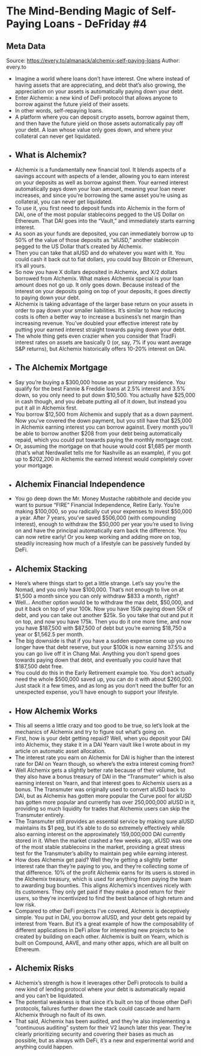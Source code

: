 # The Mind-Bending Magic of Self-Paying Loans - DeFriday #4

## Meta Data

Source:  https://every.to/almanack/alchemix-self-paying-loans 
Author: every.to

- Imagine a world where loans don’t have interest.
  One where instead of having assets that are appreciating, and debt that’s also growing, the appreciation on your assets is automatically paying down your debt.
- Enter Alchemix: a new kind of DeFi protocol that allows anyone to borrow against the future yield of their assets.
- In other words, self-repaying loans.
- A platform where you can deposit crypto assets, borrow against them, and then have the future yield on those assets automatically pay off your debt. A loan whose value only goes down, and where your collateral can never get liquidated.
- ## What is Alchemix?
- Alchemix is a fundamentally new financial tool. It blends aspects of a savings account with aspects of a lender, allowing you to earn interest on your deposits as well as borrow against them. Your earned interest automatically pays down your loan amount, meaning your loan never increases, and since you’re borrowing the same asset you’re using as collateral, you can never get liquidated.
- To use it, you first need to deposit funds into Alchemix in the form of DAI, one of the most popular stablecoins pegged to the US Dollar on Ethereum. That DAI goes into the “Vault,” and immediately starts earning interest.
- As soon as your funds are deposited, you can immediately borrow up to 50% of the value of those deposits as “alUSD,” another stablecoin pegged to the US Dollar that’s created by Alchemix.
- Then you can take that alUSD and do whatever you want with it. You could cash it back out to fiat dollars, you could buy Bitcoin or Ethereum, it’s all yours.
- So now you have X dollars deposited in Alchemix, and X/2 dollars borrowed from Alchemix. What makes Alchemix special is your loan amount does not go up. It only goes down. Because instead of the interest on your deposits going on top of your deposits, it goes directly to paying down your debt.
- Alchemix is taking advantage of the larger base return on your assets in order to pay down your smaller liabilities. It’s similar to how reducing costs is often a better way to increase a business’s net margin than increasing revenue. You’ve doubled your effective interest rate by putting your earned interest straight towards paying down your debt.
- The whole thing gets even crazier when you consider that TradFi interest rates on assets are basically 0 (or, say, 7% if you want average S&P returns), but Alchemix historically offers 10-20% interest on DAI.
- ## The Alchemix Mortgage
- Say you’re buying a $300,000 house as your primary residence. You qualify for the best Fannie & Freddie loans at 2.5% interest and 3.5% down, so you only need to put down $10,500. You actually have $25,000 in cash though, and you debate putting all of it down, but instead you put it all in Alchemix first.
- You borrow $12,500 from Alchemix and supply that as a down payment. Now you’ve covered the down payment, but you still have that $25,000 in Alchemix earning interest you can borrow against. Every month you’ll be able to borrow another $208 from your debt being automatically repaid, which you could put towards paying the monthly mortgage cost.
- Or, assuming the mortgage on that house would cost $1,685 per month (that’s what Nerdwallet tells me for Nashville as an example), if you got up to $202,200 in Alchemix the earned interest would completely cover your mortgage.
- ## Alchemix Financial Independence
- You go deep down the Mr. Money Mustache rabbithole and decide you want to pursue “FIRE” Financial Independence, Retire Early.
  You’re making $100,000, so you radically cut your expenses to invest $50,000 a year. After 7 years, you’ve saved $506,000 (with compounding interest), enough to withdraw the $50,000 per year you’re used to living on and have the principal automatically earn back the difference. You can now retire early! Or you keep working and adding more on top, steadily increasing how much of a lifestyle can be passively funded by DeFi.
- ## Alchemix Stacking
- Here’s where things start to get a little strange. Let’s say you’re the Nomad, and you only have $100,000. That’s not enough to live on at $1,500 a month since you can only withdraw $833 a month, right?
- Well… Another option would be to withdraw the max debt, $50,000, and put it back on top of your 100k. Now you have 150k paying down 50k of debt, and you can take out another $25k. So you take that out and put it on top, and now you have 175k. Then you do it one more time, and now you have $187,500 with $87,500 of debt but you’re earning $18,750 a year or $1,562.5 per month.
- The big downside is that if you have a sudden expense come up you no longer have that debt reserve, but your $100k is now earning 37.5% and you can go live off it in Chang Mai. Anything you don’t spend goes towards paying down that debt, and eventually you could have that $187,500 debt free.
- You could do this in the Early Retirement example too. You don’t actually need the whole $500,000 saved up, you can do it with about $260,000. Just stack it a few times, and as long as you don’t need the buffer for an unexpected expense, you’ll have enough to support your lifestyle.
- ## How Alchemix Works
- This all seems a little crazy and too good to be true, so let’s look at the mechanics of Alchemix and try to figure out what’s going on.
- First, how is your debt getting repaid? Well, when you deposit your DAI into Alchemix, they stake it in a DAI Yearn vault like I wrote about in my article on automatic asset allocation.
- The interest rate you earn on Alchemix for DAI is higher than the interest rate for DAI on Yearn though, so where’s the extra interest coming from?
- Well Alchemix gets a slightly better rate because of their volume, but they also have a bonus treasury of DAI in the “Transmuter” which is also earning interest on Yearn, and that interest goes to Alchemix users as a bonus. The Transmuter was originally used to convert alUSD back to DAI, but as Alchemix has gotten more popular the Curve pool for alUSD has gotten more popular and currently has over 250,000,000 alUSD in it, providing so much liquidity for trades that Alchemix users can skip the Transmuter entirely.
- The Transmuter still provides an essential service by making sure alUSD maintains its $1 peg, but it’s able to do so extremely effectively while also earning interest on the approximately 159,000,000 DAI currently stored in it. When the market crashed a few weeks ago, alUSD was one of the most stable stablecoins in the market, providing a great stress test for the Transmuter’s ability to maintain peg while earning interest.
- How does Alchemix get paid? Well they’re getting a slightly better interest rate than they’re paying to you, and they’re collecting some of that difference. 10% of the profit Alchemix earns for its users is stored in the Alchemix treasury, which is used for anything from paying the team to awarding bug bounties. This aligns Alchemix’s incentives nicely with its customers. They only get paid if they make a good return for their users, so they’re incentivized to find the best balance of high return and low risk.
- Compared to other DeFi projects I’ve covered, Alchemix is deceptively simple. You put in DAI, you borrow alUSD, and your debt gets repaid by interest from Yearn. But it’s a great example of how the composability of different applications in DeFi allow for interesting new projects to be created by building on each other. Alchemix is built on Yearn, which is built on Compound, AAVE, and many other apps, which are all built on Ethereum.
- ## Alchemix Risks
- Alchemix’s strength is how it leverages other DeFi protocols to build a new kind of lending protocol where your debt is automatically repaid and you can’t be liquidated.
- The potential weakness is that since it’s built on top of those other DeFi protocols, failures further down the stack could cascade and harm Alchemix through no fault of its own.
- That said, Alchemix has been audited, and they’re also implementing a “continuous auditing” system for their V2 launch later this year. They’re clearly prioritizing security and covering their bases as much as possible, but as always with DeFi, it’s a new and experimental world and anything could happen.
